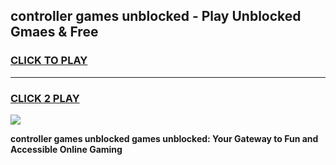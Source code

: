 
## controller games unblocked - Play Unblocked Gmaes & Free
<h3>
<a href="https://premium.freeplayer.one?title=controller_games_unblocked&ref=20F">CLICK TO PLAY</a></h3>
<hr>

<h3>
<a href="https://premium.freeplayer.one?title=controller_games_unblocked&ref=20F">CLICK 2 PLAY</a>
  
</h3>

<a href="https://premium.freeplayer.one?title=controller_games_unblocked&ref=20F/"><img src="https://clearcache.store/games.png"></a>


**controller games unblocked games unblocked: Your Gateway to Fun and Accessible Online Gaming**
